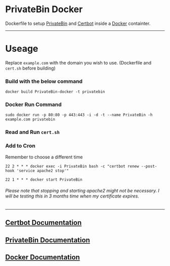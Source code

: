 # PrivateBin Docker
Dockerfile to setup [PrivateBin](https://github.com/PrivateBin/PrivateBin) and [Certbot](https://certbot.eff.org/)
inside a [Docker](https://www.docker.com) containter.

___

# Useage
Replace `example.com` with the domain you wish to use. (Dockerfile and `cert.sh` before building)

### Build with the below command
`docker build PrivateBin-docker -t privatebin`

### Docker Run Command
`sudo docker run -p 80:80 -p 443:443 -i -d -t --name PrivateBin -h example.com privatebin`

### Read and Run `cert.sh`

### Add to Cron
Remember to choose a different time

`22 2 * * * docker exec -i PrivateBin bash -c "certbot renew --post-hook 'service apache2 stop'"`

`22 1 * * * docker start PrivateBin`

###### Please note that stopping and starting apache2 might not be necessary. I will be testing this in 3 months time when my certificate expires.
___

## [Certbot Documentation](https://certbot.eff.org/docs/using.html)
## [PrivateBin Documentation](https://github.com/PrivateBin/PrivateBin/wiki)
## [Docker Documentation](https://docs.docker.com/)
